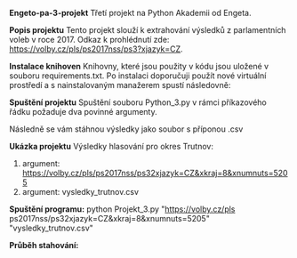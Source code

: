 **Engeto-pa-3-projekt**
Třetí projekt na Python Akademii od Engeta.

**Popis projektu**
Tento projekt slouží k extrahování výsledků z parlamentních voleb v roce 2017. Odkaz k prohlédnutí zde: https://volby.cz/pls/ps2017nss/ps3?xjazyk=CZ.

**Instalace knihoven**
Knihovny, které jsou použity v kódu jsou uložené v souboru requirements.txt. Po instalaci doporučuji použít nové virtuální prostředí a s nainstalovaným manažerem spustí následovně: 

**Spuštění projektu**
Spuštění souboru Python_3.py v rámci příkazového řádku požaduje dva povinné argumenty.

Následně se vám stáhnou výsledky jako soubor s příponou .csv

**Ukázka projektu**
Výsledky hlasování pro okres Trutnov:
1. argument: https://volby.cz/pls/ps2017nss/ps32xjazyk=CZ&xkraj=8&xnumnuts=5205
2. argument: vysledky_trutnov.csv

**Spuštění programu:**
python Projekt_3.py "https://volby.cz/pls ps2017nss/ps32xjazyk=CZ&xkraj=8&xnumnuts=5205" "vysledky_trutnov.csv"

**Průběh stahování:**
